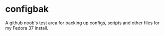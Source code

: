 # configbak
A github noob's test area for backing up configs, scripts and other files for my Fedora 37 install.

